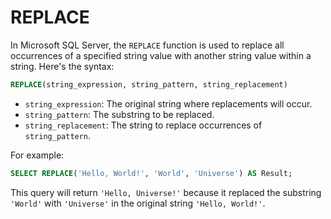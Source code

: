 # REPLACE

In Microsoft SQL Server, the `REPLACE` function is used to replace all occurrences of a specified string value with another string value within a string. Here's the syntax:

```sql
REPLACE(string_expression, string_pattern, string_replacement)
```

- `string_expression`: The original string where replacements will occur.
- `string_pattern`: The substring to be replaced.
- `string_replacement`: The string to replace occurrences of `string_pattern`.

For example:

```sql
SELECT REPLACE('Hello, World!', 'World', 'Universe') AS Result;
```

This query will return `'Hello, Universe!'` because it replaced the substring `'World'` with `'Universe'` in the original string `'Hello, World!'`.
